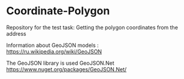 # Coordinate-Polygon
Repository for the test task: Getting the polygon coordinates from the address

Information about GeoJSON models : https://ru.wikipedia.org/wiki/GeoJSON

The GeoJSON library is used GeoJSON.Net https://www.nuget.org/packages/GeoJSON.Net/
